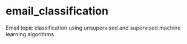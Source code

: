 # email_classification
Email topic classification using unsupervised and supervised machine learning algorithms
